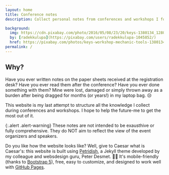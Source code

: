 ```yaml
---
layout: home
title: Conference notes
description: Collect personal notes from conferences and workshops I followed

background:
  img: https://cdn.pixabay.com/photo/2016/05/08/23/20/keys-1380134_1280.jpg
  by: [radekkulupa](https://pixabay.com/users/radekkulupa-1045852/)
  href: https://pixabay.com/photos/keys-workshop-mechanic-tools-1380134/
permalink: /
---
```


## Why?

Have you ever written notes on the paper sheets received at the registration desk? Have you ever read them after the conference? Have you ever done something with them? Mine were lost, damaged or simply thrown away as a burden after being dragged for months (or years!) in my laptop bag. :unamused:

This website is my last attempt to structure all the knowledge I collect during conferences and workshops. I hope to help the future-me to get the most out of it.

{:.alert .alert-warning}
These notes are not intended to be exausthive or fully comprehensive. They do NOT aim to reflect the view of the event organizers and speakers.


Do you like how the website looks like? Well, give to Caesar what is Caesar's: this website is built using [Petridish](https://github.com/peterdesmet/petridish), a Jekyll theme developed by my colleague and websdesign guru, Peter Desmet. 👩‍🔬 It's mobile-friendly (thanks to [Bootstrap 5](https://getbootstrap.com/docs/5.1/)), free, easy to customize, and designed to work well with [GitHub Pages](https://pages.github.com/).


